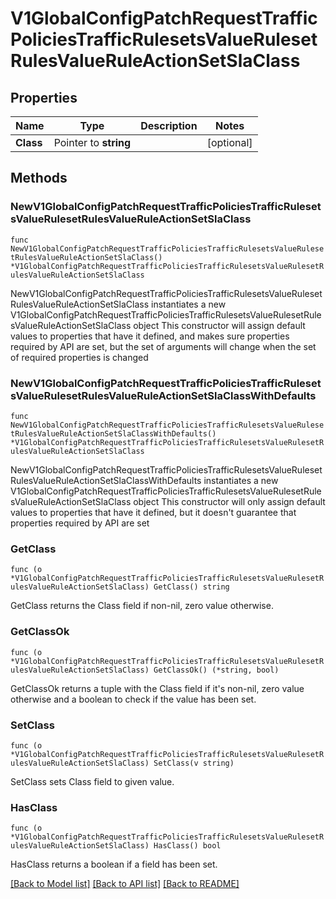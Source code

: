 # V1GlobalConfigPatchRequestTrafficPoliciesTrafficRulesetsValueRulesetRulesValueRuleActionSetSlaClass

## Properties

Name | Type | Description | Notes
------------ | ------------- | ------------- | -------------
**Class** | Pointer to **string** |  | [optional] 

## Methods

### NewV1GlobalConfigPatchRequestTrafficPoliciesTrafficRulesetsValueRulesetRulesValueRuleActionSetSlaClass

`func NewV1GlobalConfigPatchRequestTrafficPoliciesTrafficRulesetsValueRulesetRulesValueRuleActionSetSlaClass() *V1GlobalConfigPatchRequestTrafficPoliciesTrafficRulesetsValueRulesetRulesValueRuleActionSetSlaClass`

NewV1GlobalConfigPatchRequestTrafficPoliciesTrafficRulesetsValueRulesetRulesValueRuleActionSetSlaClass instantiates a new V1GlobalConfigPatchRequestTrafficPoliciesTrafficRulesetsValueRulesetRulesValueRuleActionSetSlaClass object
This constructor will assign default values to properties that have it defined,
and makes sure properties required by API are set, but the set of arguments
will change when the set of required properties is changed

### NewV1GlobalConfigPatchRequestTrafficPoliciesTrafficRulesetsValueRulesetRulesValueRuleActionSetSlaClassWithDefaults

`func NewV1GlobalConfigPatchRequestTrafficPoliciesTrafficRulesetsValueRulesetRulesValueRuleActionSetSlaClassWithDefaults() *V1GlobalConfigPatchRequestTrafficPoliciesTrafficRulesetsValueRulesetRulesValueRuleActionSetSlaClass`

NewV1GlobalConfigPatchRequestTrafficPoliciesTrafficRulesetsValueRulesetRulesValueRuleActionSetSlaClassWithDefaults instantiates a new V1GlobalConfigPatchRequestTrafficPoliciesTrafficRulesetsValueRulesetRulesValueRuleActionSetSlaClass object
This constructor will only assign default values to properties that have it defined,
but it doesn't guarantee that properties required by API are set

### GetClass

`func (o *V1GlobalConfigPatchRequestTrafficPoliciesTrafficRulesetsValueRulesetRulesValueRuleActionSetSlaClass) GetClass() string`

GetClass returns the Class field if non-nil, zero value otherwise.

### GetClassOk

`func (o *V1GlobalConfigPatchRequestTrafficPoliciesTrafficRulesetsValueRulesetRulesValueRuleActionSetSlaClass) GetClassOk() (*string, bool)`

GetClassOk returns a tuple with the Class field if it's non-nil, zero value otherwise
and a boolean to check if the value has been set.

### SetClass

`func (o *V1GlobalConfigPatchRequestTrafficPoliciesTrafficRulesetsValueRulesetRulesValueRuleActionSetSlaClass) SetClass(v string)`

SetClass sets Class field to given value.

### HasClass

`func (o *V1GlobalConfigPatchRequestTrafficPoliciesTrafficRulesetsValueRulesetRulesValueRuleActionSetSlaClass) HasClass() bool`

HasClass returns a boolean if a field has been set.


[[Back to Model list]](../README.md#documentation-for-models) [[Back to API list]](../README.md#documentation-for-api-endpoints) [[Back to README]](../README.md)


